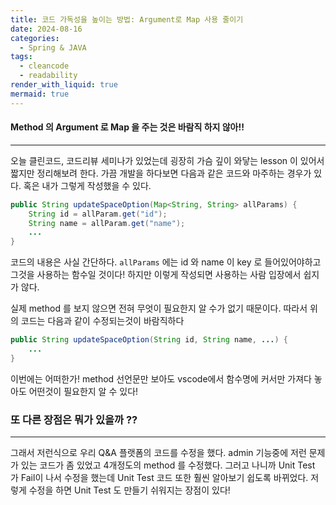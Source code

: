 ```yaml
---
title: 코드 가독성을 높이는 방법: Argument로 Map 사용 줄이기
date: 2024-08-16
categories:
  - Spring & JAVA
tags:
  - cleancode
  - readability
render_with_liquid: true
mermaid: true
---
```

#### Method 의 Argument 로 Map 을 주는 것은 바람직 하지 않아!!
---
오늘 클린코드, 코드리뷰 세미나가 있었는데 굉장히 가슴 깊이 와닿는 lesson 이 있어서 짧지만 정리해보려 한다.
가끔 개발을 하다보면 다음과 같은 코드와 마주하는 경우가 있다. 혹은 내가 그렇게 작성했을 수 있다.

```java
public String updateSpaceOption(Map<String, String> allParams) {
	String id = allParam.get("id");
	String name = allParam.get("name");
	...
}
```

코드의 내용은 사실 간단하다. `allParams` 에는 id 와 name 이 key 로 들어있어야하고 그것을 사용하는 함수일 것이다! 하지만 이렇게 작성되면 사용하는 사람 입장에서 쉽지가 않다.

실제 method 를 보지 않으면 전혀 무엇이 필요한지 알 수가 없기 때문이다. 따라서 위의 코드는 다음과 같이 수정되는것이 바람직하다

```java
public String updateSpaceOption(String id, String name, ...) {
	...
}
```

이번에는 어떠한가! method 선언문만 보아도 vscode에서 함수명에 커서만 가져다 놓아도 어떤것이 필요한지 알 수 있다!

### 또 다른 장점은 뭐가 있을까 ??
---
그래서 저런식으로 우리 Q&A 플랫폼의 코드를 수정을 했다. admin 기능중에 저런 문제가 있는 코드가 좀 있었고 4개정도의 method 를 수정했다. 그러고 나니까 Unit Test 가 Fail이 나서 수정을 했는데 Unit Test 코드 또한 훨씬 알아보기 쉽도록 바뀌었다. 저렇게 수정을 하면 Unit Test 도 만들기 쉬워지는 장점이 있다!